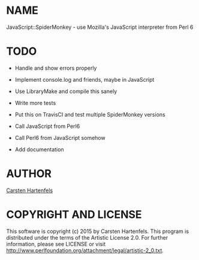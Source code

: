 NAME
====

JavaScript::SpiderMonkey - use Mozilla's JavaScript interpreter from Perl 6

TODO
====

  * Handle and show errors properly

  * Implement console.log and friends, maybe in JavaScript

  * Use LibraryMake and compile this sanely

  * Write more tests

  * Put this on TravisCI and test multiple SpiderMonkey versions

  * Call JavaScript from Perl6

  * Call Perl6 from JavaScript somehow

  * Add documentation

AUTHOR
======

[Carsten Hartenfels](mailto:carsten.hartenfels@googlemail.com)

COPYRIGHT AND LICENSE
=====================

This software is copyright (c) 2015 by Carsten Hartenfels. This program is distributed under the terms of the Artistic License 2.0. For further information, please see LICENSE or visit <http://www.perlfoundation.org/attachment/legal/artistic-2_0.txt>.

